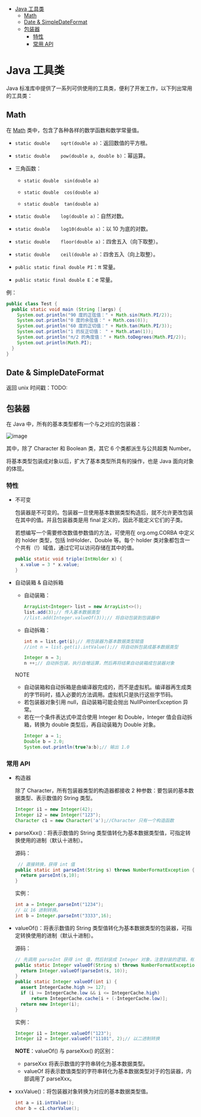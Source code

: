 - [Java 工具类](#java-%E5%B7%A5%E5%85%B7%E7%B1%BB)
  - [Math](#math)
  - [Date & SimpleDateFormat](#date-simpledateformat)
  - [包装器](#%E5%8C%85%E8%A3%85%E5%99%A8)
    - [特性](#%E7%89%B9%E6%80%A7)
    - [常用 API](#%E5%B8%B8%E7%94%A8-api)

# Java 工具类

Java 标准库中提供了一系列可供使用的工具类，便利了开发工作，以下列出常用的工具类：

## Math

在 [Math](https://docs.oracle.com/javase/9/docs/api/java/lang/Math.html) 类中，包含了各种各样的数学函数和数学常量值。

- `static double	sqrt​(double a)`：返回数值的平方根。

- `static double	pow​(double a, double b)`：幂运算。

- 三角函数：
  - `static double	sin​(double a)`

  - `static double	cos​(double a)`

  - `static double	tan(double a)`

- `static double	log​(double a)`：自然对数。

- `static double	log10​(double a)`：以 10 为底的对数。

- `static double	floor​(double a)`：四舍五入（向下取整）。

- `static double	ceil​(double a)`：四舍五入（向上取整）。

- `public static final double PI`：π 常量。

- `public static final double E`：e 常量。

例：
```java
public class Test {  
  public static void main (String []args) {  
    System.out.println("90 度的正弦值：" + Math.sin(Math.PI/2));  
    System.out.println("0 度的余弦值：" + Math.cos(0));  
    System.out.println("60 度的正切值：" + Math.tan(Math.PI/3));  
    System.out.println("1 的反正切值： " + Math.atan(1));  
    System.out.println("π/2 的角度值：" + Math.toDegrees(Math.PI/2));  
    System.out.println(Math.PI);  
  }  
}
```

## Date & SimpleDateFormat

返回 unix 时间戳：TODO:

## 包装器

在 Java 中，所有的基本类型都有一个与之对应的包装器：

![image](http://otaivnlxc.bkt.clouddn.com/jpg/2018/1/26/9794f9e803ad3ca6231096ee89d16443.jpg)

其中，除了 Character 和 Boolean 类，其它 6 个类都派生与公共超类 Number。

将基本类型包装成对象以后，扩大了基本类型所具有的操作，也是 Java 面向对象的体现。

### 特性

- 不可变

  包装器是不可变的。包装器一旦使用基本数据类型构造后，就不允许更改包装在其中的值。并且包装器类是用 final 定义的，因此不能定义它们的子类。

  若想编写一个需要修改数值参数值的方法，可使用在 org.omg.CORBA 中定义的 holder 类型，包括 IntHolder、Double 等。每个 holder 类对象都包含一个共有（!）域值，通过它可以访问存储在其中的值。
  ```java
  public static void triple(IntHolder x) {
    x.value = 3 * x.value;
  }
  ```

- 自动装箱 & 自动拆箱

  - 自动装箱：
    ```java
    ArrayList<Integer> list = new ArrayList<>();
    list.add(3);// 传入基本数据类型
    //list.add(Integer.valueOf(3));// 将自动包装到包装器中
    ```
  - 自动拆箱：
    ```java
    int n = list.get(i);// 用包装器为基本数据类型赋值
    //int n = list.get(i).intValue();// 将自动拆包装成基本数据类型
    ```
    ```java
    Integer n = 3;
    n ++;// 自动拆包装，执行自增运算，然后再将结果自动装箱成包装器对象
    ```
  NOTE
  - 自动装箱和自动拆箱是由编译器完成的，而不是虚拟机。编译器再生成类的字节码时，插入必要的方法调用。虚拟机只是执行这些字节码。
  - 若包装器对象引用 null，自动装箱可能会抛出 NullPointerException 异常。
  - 若在一个条件表达式中混合使用 Integer 和 Double，Integer 值会自动拆箱，转换为 double 类型后，再自动装箱为 Double 对象。
    ```java
    Integer a = 1;
    Double b = 2.0;
    System.out.println(true?a:b);// 输出 1.0
    ```

### 常用 API

- 构造器

  除了 Character，所有包装器类型的构造器都接收 2 种参数：要包装的基本数据类型、表示数值的 String 类型。
  ```java
  Integer i1 = new Integer(42); 
  Integer i2 = new Integer("123");
  Character c1 = new Character('a');//Character 只有一个构造函数
  ```

- parseXxx()：将表示数值的 String 类型值转化为基本数据类型值，可指定转换使用的进制（默认十进制）。
  
  源码：
  ```java
   // 直接转换，获得 int 值
  public static int parseInt(String s) throws NumberFormatException {
    return parseInt(s,10);
  }
  ```
  实例：
  ```java
  int a = Integer.parseInt("1234");
  // 以 16 进制转换。
  int b = Integer.parseInt("3333",16);
  ```

- valueOf()：将表示数值的 String 类型值转化为基本数据类型的包装器，可指定转换使用的进制（默认十进制）。
  
  源码：
  ```java
  // 先调用 parseInt 获得 int 值，然后封装成 Integer 对象，注意封装的逻辑，有缓存
  public static Integer valueOf(String s) throws NumberFormatException {
    return Integer.valueOf(parseInt(s, 10));
  }
  public static Integer valueOf(int i) {
    assert IntegerCache.high >= 127;
    if (i >= IntegerCache.low && i <= IntegerCache.high)
        return IntegerCache.cache[i + (-IntegerCache.low)];
    return new Integer(i);
  }
  ```
  实例：
  ```java
  Integer i1 = Integer.valueOf("123");
  Integer i2 = Integer.valueOf("11101", 2);// 以二进制转换
  ```
  **NOTE**：valueOf() 与 parseXxx() 的区别：
  - parseXxx 将表示数值的字符串转化为基本数据类型。
  - valueOf 将表示数值类型的字符串转化为基本数据类型对于的包装器，内部调用了 parseXxx。

- xxxValue()：将包装器对象转换为对应的基本数据类型值。
  ```java
  int a = i1.intValue();
  char b = c1.charValue();
  ```